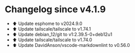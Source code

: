 # Changelog since v4.1.9
- ⬆️ Update esphome to v2024.9.0 
- ⬆️ Update tailscale/tailscale to v1.74.1 
- ⬆️ Update debian_12/git to v1:2.39.5-0+deb12u1 
- ⬆️ Update tailscale/tailscale to v1.74.0 
- ⬆️ Update DavidAnson/vscode-markdownlint to v0.56.0 
